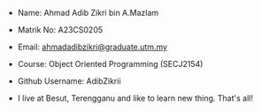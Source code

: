 - Name: Ahmad Adib Zikri bin A.Mazlam
- Matrik No: A23CS0205
- Email: ahmadadibzikri@graduate.utm.my
- Course: Object Oriented Programming (SECJ2154)
- Github Username: AdibZikrii

- I live at Besut, Terengganu and like to learn new thing. That's all!
